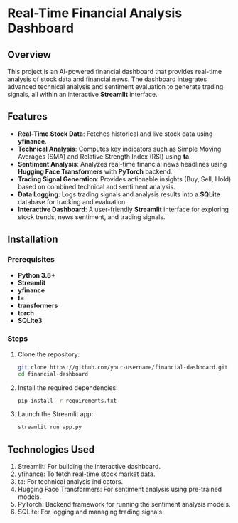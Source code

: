
# Real-Time Financial Analysis Dashboard  

## Overview  
This project is an AI-powered financial dashboard that provides real-time analysis of stock data and financial news. The dashboard integrates advanced technical analysis and sentiment evaluation to generate trading signals, all within an interactive **Streamlit** interface.

## Features  
- **Real-Time Stock Data**: Fetches historical and live stock data using **yfinance**.  
- **Technical Analysis**: Computes key indicators such as Simple Moving Averages (SMA) and Relative Strength Index (RSI) using **ta**.  
- **Sentiment Analysis**: Analyzes real-time financial news headlines using **Hugging Face Transformers** with **PyTorch** backend.  
- **Trading Signal Generation**: Provides actionable insights (Buy, Sell, Hold) based on combined technical and sentiment analysis.  
- **Data Logging**: Logs trading signals and analysis results into a **SQLite** database for tracking and evaluation.  
- **Interactive Dashboard**: A user-friendly **Streamlit** interface for exploring stock trends, news sentiment, and trading signals.

## Installation  

### Prerequisites  
- **Python 3.8+**  
- **Streamlit**  
- **yfinance**  
- **ta**  
- **transformers**  
- **torch**  
- **SQLite3**  

### Steps  
1. Clone the repository:  
   ```bash
   git clone https://github.com/your-username/financial-dashboard.git
   cd financial-dashboard
2. Install the required dependencies:
   ```bash
   pip install -r requirements.txt
3. Launch the Streamlit app:
   ```bash
   streamlit run app.py

## Technologies Used
1. Streamlit: For building the interactive dashboard.
2. yfinance: To fetch real-time stock market data.
3. ta: For technical analysis indicators.
4. Hugging Face Transformers: For sentiment analysis using pre-trained models.
5. PyTorch: Backend framework for running the sentiment analysis models.
6. SQLite: For logging and managing trading signals.
